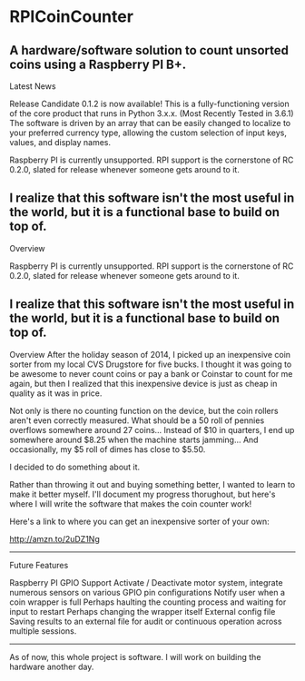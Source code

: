 # RPICoinCounter
A hardware/software solution to count unsorted coins using a Raspberry PI B+.
---------------
Latest News

Release Candidate 0.1.2 is now available!
This is a fully-functioning version of the core product that runs in Python 3.x.x. (Most Recently Tested in 3.6.1)  The software is driven by an array that can be easily changed to localize to your preferred currency type, allowing the custom selection of input keys, values, and display names.

Raspberry PI is currently unsupported.  RPI support is the cornerstone of RC 0.2.0, slated for release whenever someone gets around to it.

I realize that this software isn't the most useful in the world, but it is a functional base to build on top of.
---------------
Overview

Raspberry PI is currently unsupported.  RPI support is the cornerstone of RC 0.2.0, slated for release whenever someone gets around to it.

I realize that this software isn't the most useful in the world, but it is a functional base to build on top of.
---------------
Overview
After the holiday season of 2014, I picked up an inexpensive coin sorter from my local CVS Drugstore for five bucks.  I thought it was going to be awesome to never count coins or pay a bank or Coinstar to count for me again, but then I realized that this inexpensive device is just as cheap in quality as it was in price.

Not only is there no counting function on the device, but the coin rollers aren't even correctly measured.  What should be a 50 roll of pennies overflows somewhere around 27 coins...  Instead of $10 in quarters, I end up somewhere around $8.25 when the machine starts jamming...  And occasionally, my $5 roll of dimes has close to $5.50.

I decided to do something about it.

Rather than throwing it out and buying something better, I wanted to learn to make it better myself.  I'll document my progress thorughout, but here's where I will write the software that makes the coin counter work!

Here's a link to where you can get an inexpensive sorter of your own:

http://amzn.to/2uDZ1Ng

---------------

Future Features

  Raspberry PI GPIO Support
    Activate / Deactivate motor system, integrate numerous sensors on various GPIO pin configurations
  Notify user when a coin wrapper is full
    Perhaps haulting the counting process and waiting for input to restart
    Perhaps changing the wrapper itself
  External config file
  Saving results to an external file for audit or continuous operation across multiple sessions.

---------------
As of now, this whole project is software.  I will work on building the hardware another day.


